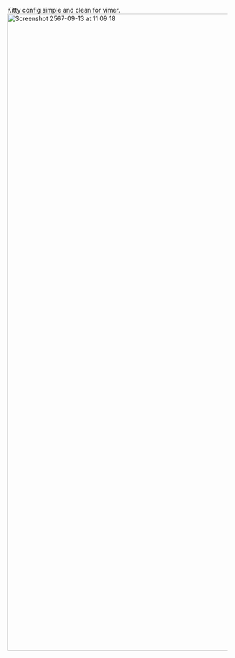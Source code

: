 Kitty config simple and clean for vimer.
<img width="1456" alt="Screenshot 2567-09-13 at 11 09 18" src="https://github.com/user-attachments/assets/b5a6e6ac-dfc0-42a2-b0d7-09fcaac018e5">
